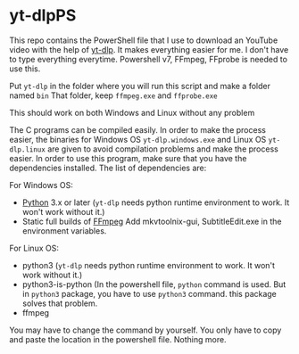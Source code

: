 # yt-dlpPS

This repo contains the PowerShell file that I use to download an YouTube video with the help of [yt-dlp](https://github.com/yt-dlp/yt-dlp). It makes everything easier for me. I don't have to type everything everytime.
Powershell v7, FFmpeg, FFprobe is needed to use this.


Put `yt-dlp` in the folder where you will run this script and make a folder named
`bin`
That folder, keep `ffmpeg.exe` and `ffprobe.exe`

This should work on both Windows and Linux without any problem

The C programs can be compiled easily.
In order to make the process easier, the binaries for Windows OS `yt-dlp.windows.exe` and Linux OS `yt-dlp.linux` are given to avoid compilation problems and make the process easier.
In order to use this program, make sure that you have the dependencies installed. The list of dependencies are:
    
For Windows OS:
  - [Python](https://www.python.org/downloads/) 3.x or later (`yt-dlp` needs python runtime environment to work. It won't work without it.)
  - Static full builds of [FFmpeg](https://www.gyan.dev/ffmpeg/builds/)
Add mkvtoolnix-gui, SubtitleEdit.exe in the environment variables.

    
For Linux OS:
  - python3 (`yt-dlp` needs python runtime environment to work. It won't work without it.)
  - python3-is-python (In the powershell file, `python` command is used. But in `python3` package, you have to use `python3` command. this package solves that problem.
  - ffmpeg

You may have to change the command by yourself. You only have to copy and paste the location in the powershell file. Nothing more.
